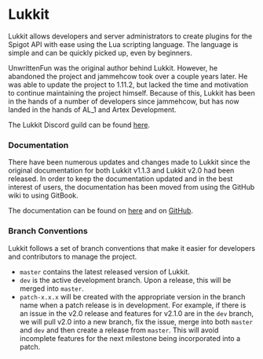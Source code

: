 # Lukkit
Lukkit allows developers and server administrators to create plugins for the Spigot API with ease using the Lua scripting language. The language is simple and can be quickly picked up, even by beginners.

UnwrittenFun was the original author behind Lukkit. However, he abandoned the project and jammehcow took over a couple years later. He was able to update the project to 1.11.2, but lacked the time and motivation to continue maintaining the project himself. Because of this, Lukkit has been in the hands of a number of developers since jammehcow, but has now landed in the hands of AL_1 and Artex Development.

The Lukkit Discord guild can be found [here](https://discord.gg/mhsyabW).

### Documentation
There have been numerous updates and changes made to Lukkit since the original documentation for both Lukkit v1.1.3 and Lukkit v2.0 had been released. In order to keep the documentation updated and in the best interest of users, the documentation has been moved from using the GitHub wiki to using GitBook.

The documentation can be found on [here](https://docs.lukkit.net) and on [GitHub](https://github.com/artex-development/docs.lukkit.net).

### Branch Conventions
Lukkit follows a set of branch conventions that make it easier for developers and contributors to manage the project.
* ``master`` contains the latest released version of Lukkit.
* ``dev`` is the active development branch. Upon a release, this will be merged into ``master``.
* ``patch-x.x.x`` will be created with the appropriate version in the branch name when a patch release is in development. For example, if there is an issue in the v2.0 release and features for v2.1.0 are in the ``dev`` branch, we will pull v2.0 into a new branch, fix the issue, merge into both ``master`` and ``dev`` and then create a release from ``master``. This will avoid incomplete features for the next milestone being incorporated into a patch.
